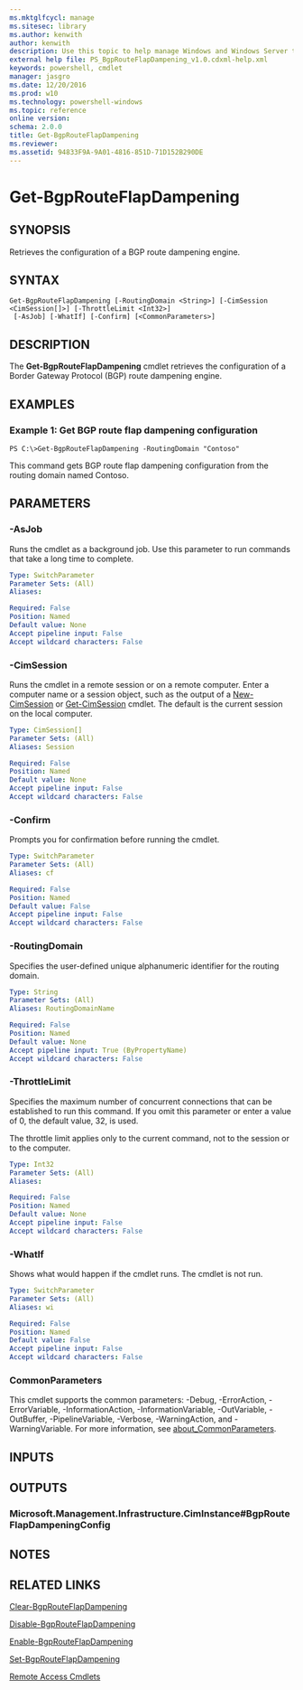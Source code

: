```yaml
---
ms.mktglfcycl: manage
ms.sitesec: library
ms.author: kenwith
author: kenwith
description: Use this topic to help manage Windows and Windows Server technologies with Windows PowerShell.
external help file: PS_BgpRouteFlapDampening_v1.0.cdxml-help.xml
keywords: powershell, cmdlet
manager: jasgro
ms.date: 12/20/2016
ms.prod: w10
ms.technology: powershell-windows
ms.topic: reference
online version: 
schema: 2.0.0
title: Get-BgpRouteFlapDampening
ms.reviewer:
ms.assetid: 94833F9A-9A01-4816-851D-71D152B290DE
---
```


# Get-BgpRouteFlapDampening

## SYNOPSIS
Retrieves the configuration of a BGP route dampening engine.

## SYNTAX

```
Get-BgpRouteFlapDampening [-RoutingDomain <String>] [-CimSession <CimSession[]>] [-ThrottleLimit <Int32>]
 [-AsJob] [-WhatIf] [-Confirm] [<CommonParameters>]
```

## DESCRIPTION
The **Get-BgpRouteFlapDampening** cmdlet retrieves the configuration of a Border Gateway Protocol (BGP) route dampening engine.

## EXAMPLES

### Example 1: Get BGP route flap dampening configuration
```
PS C:\>Get-BgpRouteFlapDampening -RoutingDomain "Contoso"
```

This command gets BGP route flap dampening configuration from the routing domain named Contoso.

## PARAMETERS

### -AsJob
Runs the cmdlet as a background job. Use this parameter to run commands that take a long time to complete.

```yaml
Type: SwitchParameter
Parameter Sets: (All)
Aliases: 

Required: False
Position: Named
Default value: None
Accept pipeline input: False
Accept wildcard characters: False
```

### -CimSession
Runs the cmdlet in a remote session or on a remote computer.
Enter a computer name or a session object, such as the output of a [New-CimSession](http://go.microsoft.com/fwlink/p/?LinkId=227967) or [Get-CimSession](http://go.microsoft.com/fwlink/p/?LinkId=227966) cmdlet.
The default is the current session on the local computer.

```yaml
Type: CimSession[]
Parameter Sets: (All)
Aliases: Session

Required: False
Position: Named
Default value: None
Accept pipeline input: False
Accept wildcard characters: False
```

### -Confirm
Prompts you for confirmation before running the cmdlet.

```yaml
Type: SwitchParameter
Parameter Sets: (All)
Aliases: cf

Required: False
Position: Named
Default value: False
Accept pipeline input: False
Accept wildcard characters: False
```

### -RoutingDomain
Specifies the user-defined unique alphanumeric identifier for the routing domain.

```yaml
Type: String
Parameter Sets: (All)
Aliases: RoutingDomainName

Required: False
Position: Named
Default value: None
Accept pipeline input: True (ByPropertyName)
Accept wildcard characters: False
```

### -ThrottleLimit
Specifies the maximum number of concurrent connections that can be established to run this command.
If you omit this parameter or enter a value of 0, the default value, 32, is used.

The throttle limit applies only to the current command, not to the session or to the computer.

```yaml
Type: Int32
Parameter Sets: (All)
Aliases: 

Required: False
Position: Named
Default value: None
Accept pipeline input: False
Accept wildcard characters: False
```

### -WhatIf
Shows what would happen if the cmdlet runs.
The cmdlet is not run.

```yaml
Type: SwitchParameter
Parameter Sets: (All)
Aliases: wi

Required: False
Position: Named
Default value: False
Accept pipeline input: False
Accept wildcard characters: False
```

### CommonParameters
This cmdlet supports the common parameters: -Debug, -ErrorAction, -ErrorVariable, -InformationAction, -InformationVariable, -OutVariable, -OutBuffer, -PipelineVariable, -Verbose, -WarningAction, and -WarningVariable. For more information, see [about_CommonParameters](http://go.microsoft.com/fwlink/?LinkID=113216).

## INPUTS

## OUTPUTS

### Microsoft.Management.Infrastructure.CimInstance#BgpRouteFlapDampeningConfig

## NOTES

## RELATED LINKS

[Clear-BgpRouteFlapDampening](./Clear-BgpRouteFlapDampening.md)

[Disable-BgpRouteFlapDampening](./Disable-BgpRouteFlapDampening.md)

[Enable-BgpRouteFlapDampening](./Enable-BgpRouteFlapDampening.md)

[Set-BgpRouteFlapDampening](./Set-BgpRouteFlapDampening.md)

[Remote Access Cmdlets](./remoteaccess.md)

